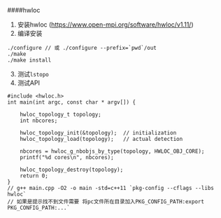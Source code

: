 ####hwloc 
1. 安装hwloc (<https://www.open-mpi.org/software/hwloc/v1.11/>)
2. 编译安装
```
./configure // 或 ./configure --prefix=`pwd`/out
./make
./make install
```
3. 测试`lstopo`
4. 测试API
```
#include <hwloc.h>
int main(int argc, const char * argv[]) {

	hwloc_topology_t topology;
	int nbcores;

	hwloc_topology_init(&topology);  // initialization
	hwloc_topology_load(topology);   // actual detection

	nbcores = hwloc_g_nbobjs_by_type(topology, HWLOC_OBJ_CORE);
	printf("%d cores\n", nbcores);

	hwloc_topology_destroy(topology);
    return 0;
}
// g++ main.cpp -O2 -o main -std=c++11 `pkg-config --cflags --libs hwloc`
// 如果是提示找不到文件需要 将pc文件所在目录加入PKG_CONFIG_PATH:export PKG_CONFIG_PATH:...`
```
